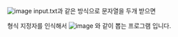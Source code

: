 ![image](https://github.com/FireChicks/vr_scanfByC/assets/113798364/60b9e6c1-bdf2-4974-9b76-fc9dd088500b)
input.txt과 같은 방식으로 문자열을 두개 받으면

형식 지정자를 인식해서
![image](https://github.com/FireChicks/vr_scanfByC/assets/113798364/df3078bb-d97c-4826-a2d6-e1be8aa92e23)
와 같이 뽑는 프로그램 입니다.
